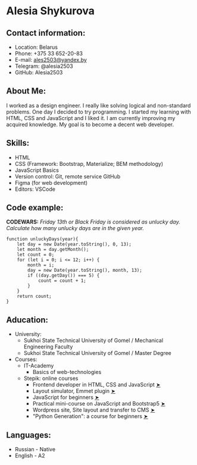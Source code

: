 # Alesia Shykurova
## Contact information:
* Location: Belarus
* Phone: +375 33 652-20-83
* E-mail: ales2503@yandex.by
* Telegram: @alesia2503
* GitHub: Alesia2503
## About Me:   
I worked as a design engineer. I really like solving logical and non-standard problems. One day I decided to try programming. I started my learning with HTML, CSS and JavaScript and I liked it. I am currently improving my acquired knowledge. My goal is to become a decent web developer.
## Skills:
* HTML
* CSS (Framework: Bootstrap, Materialize; BEM methodology)
* JavaScript Basics
* Version control: Git, remote service GitHub
* Figma (for web development)
* Editors: VSCode
## Code example:
__CODEWARS:__ _Friday 13th or Black Friday is considered as unlucky day. Calculate how many unlucky days are in the given year._
```
function unluckyDays(year){
    let day = new Date(year.toString(), 0, 13);
    let month = day.getMonth();
    let count = 0;
    for (let i = 0; i <= 12; i++) {
        month = i;
        day = new Date(year.toString(), month, 13);
        if ((day.getDay()) === 5) {
            count = count + 1;
        }
    }
    return count;
}
```
## Aducation:
* University:
    * Sukhoi State Technical University of Gomel / Mechanical Engineering Faculty
    * Sukhoi State Technical University of Gomel / Master Degree
* Courses:
    * IT-Academy 
        * Basics of web-technologies
    * Stepik: online courses
        * Frontend developer in HTML, CSS and JavaScript [&#10148;](https://stepik.org/cert/2163925?lang=en)
        * Layout simulator, Emmet plugin [&#10148;](https://stepik.org/cert/2169248?lang=en)
        * JavaScript for beginners [&#10148;](https://stepik.org/cert/2155726?lang=en)
        * Practical mini-course on JavaScript and Bootstrap5 [&#10148;](https://stepik.org/cert/2047867?lang=en)
        * Wordpress site, Site layout and transfer to CMS [&#10148;](https://stepik.org/cert/2194150?lang=en)
        * "Python Generation": a course for beginners [&#10148;](https://stepik.org/cert/1899728?lang=en)
## Languages:
* Russian - Native
* English - A2

